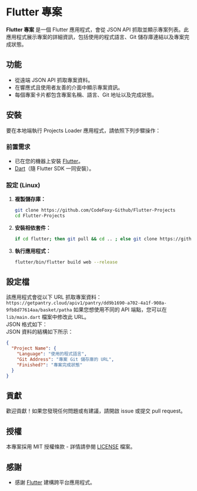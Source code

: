 # Flutter 專案

**Flutter 專案** 是一個 Flutter 應用程式，會從 JSON API 抓取並顯示專案列表。此應用程式展示專案的詳細資訊，包括使用的程式語言、Git 儲存庫連結以及專案完成狀態。

## 功能

- 從遠端 JSON API 抓取專案資料。
- 在響應式且使用者友善的介面中顯示專案資訊。
- 每個專案卡片都包含專案名稱、語言、Git 地址以及完成狀態。

## 安裝

要在本地端執行 Projects Loader 應用程式，請依照下列步驟操作：

### 前置需求

- 已在您的機器上安裝 [Flutter](https://flutter.dev/docs/get-started/install)。
- [Dart](https://dart.dev/get-dart)（隨 Flutter SDK 一同安裝）。

### 設定 (Linux)

1. **複製儲存庫：**

   ```sh
   git clone https://github.com/CodeFoxy-Github/Flutter-Projects
   cd Flutter-Projects
   ```

2. **安裝相依套件：**

   ```sh
   if cd flutter; then git pull && cd .. ; else git clone https://github.com/flutter/flutter.git; fi && ls && flutter/bin/flutter doctor && flutter/bin/flutter clean && flutter/bin/flutter config --enable-web
   ```

3. **執行應用程式：**

   ```sh
   flutter/bin/flutter build web --release
   ```

## 設定檔

該應用程式會從以下 URL 抓取專案資料：
`https://getpantry.cloud/apiv1/pantry/dd9b1690-a702-4a1f-908a-9fb8d77614aa/basket/patha`
如果您想使用不同的 API 端點，您可以在 `lib/main.dart` 檔案中修改此 URL。  
JSON 格式如下：  
JSON 資料的結構如下所示：

```json
{
  "Project Name": {
    "Language": "使用的程式語言",
    "Git Address": "專案 Git 儲存庫的 URL",
    "Finished?": "專案完成狀態"
  }
}
```

## 貢獻

歡迎貢獻！如果您發現任何問題或有建議，請開啟 issue 或提交 pull request。

## 授權

本專案採用 MIT 授權條款 - 詳情請參閱 [LICENSE](LICENSE) 檔案。

## 感謝

- 感謝 [Flutter](https://flutter.dev) 建構跨平台應用程式。
